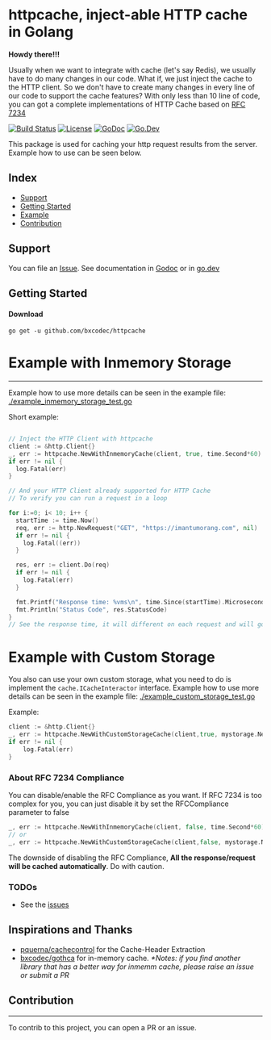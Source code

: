 # httpcache, inject-able HTTP cache in Golang

**Howdy there!!!**

Usually when we want to integrate with cache (let's say Redis), we usually have to do many changes in our code.
What if, we just inject the cache to the HTTP client. So we don't have to create many changes in every line of our code to support the cache features?
With only less than 10 line of code, you can got a complete implementations of HTTP Cache based on [RFC 7234](http://tools.ietf.org/html/rfc7234)

[![Build Status](https://travis-ci.com/bxcodec/httpcache.svg?token=Y64SjWyDK7wXJiFFqV6M&branch=master)](https://travis-ci.com/bxcodec/httpcache)
[![License](https://img.shields.io/github/license/mashape/apistatus.svg)](https://github.com/bxcodec/httpcache/blob/master/LICENSE)
[![GoDoc](https://godoc.org/github.com/bxcodec/httpcache?status.svg)](https://godoc.org/github.com/bxcodec/httpcache)
[![Go.Dev](https://img.shields.io/badge/go.dev-reference-007d9c?logo=go&logoColor=white)](https://pkg.go.dev/github.com/bxcodec/httpcache?tab=doc)

This package is used for caching your http request results from the server. Example how to use can be seen below.

## Index

- [Support](#support)
- [Getting Started](#getting-started)
- [Example](#example)
- [Contribution](#contribution)

## Support

You can file an [Issue](https://github.com/bxcodec/httpcache/issues/new).
See documentation in [Godoc](https://godoc.org/github.com/bxcodec/httpcache) or in [go.dev](https://pkg.go.dev/github.com/bxcodec/httpcache?tab=doc)

## Getting Started

#### Download

```shell
go get -u github.com/bxcodec/httpcache
```

# Example with Inmemory Storage

---

Example how to use more details can be seen in the example file: [./example_inmemory_storage_test.go](./example_inmemory_storage_test.go)

Short example:

```go

// Inject the HTTP Client with httpcache
client := &http.Client{}
_, err := httpcache.NewWithInmemoryCache(client, true, time.Second*60)
if err != nil {
  log.Fatal(err)
}

// And your HTTP Client already supported for HTTP Cache
// To verify you can run a request in a loop

for i:=0; i< 10; i++ {
  startTime := time.Now()
  req, err := http.NewRequest("GET", "https://imantumorang.com", nil)
  if err != nil {
    log.Fatal((err))
  }

  res, err := client.Do(req)
  if err != nil {
    log.Fatal(err)
  }

  fmt.Printf("Response time: %vms\n", time.Since(startTime).Microseconds())
  fmt.Println("Status Code", res.StatusCode)
}
// See the response time, it will different on each request and will go smaller.
```

# Example with Custom Storage

You also can use your own custom storage, what you need to do is implement the `cache.ICacheInteractor` interface.
Example how to use more details can be seen in the example file: [./example_custom_storage_test.go](./example_custom_storage_test.go)

Example:

```go
client := &http.Client{}
_, err := httpcache.NewWithCustomStorageCache(client,true, mystorage.NewCustomInMemStorage())
if err != nil {
	log.Fatal(err)
}
```

### About RFC 7234 Compliance

You can disable/enable the RFC Compliance as you want. If RFC 7234 is too complex for you, you can just disable it by set the RFCCompliance parameter to false

```go
_, err := httpcache.NewWithInmemoryCache(client, false, time.Second*60)
// or
_, err := httpcache.NewWithCustomStorageCache(client,false, mystorage.NewCustomInMemStorage())
```

The downside of disabling the RFC Compliance, **All the response/request will be cached automatically**. Do with caution.

### TODOs

- See the [issues](https://github.com/bxcodec/httpcache/issues)

## Inspirations and Thanks

- [pquerna/cachecontrol](https://github.com/pquerna/cachecontrol) for the Cache-Header Extraction
- [bxcodec/gothca](https://github.com/bxcodec/gotcha) for in-memory cache. _\*Notes: if you find another library that has a better way for inmemm cache, please raise an issue or submit a PR_

## Contribution

---

To contrib to this project, you can open a PR or an issue.
